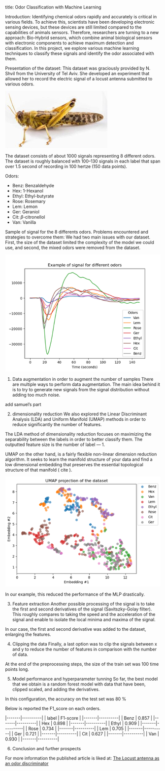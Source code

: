title:
Odor Classification with Machine Learning

Introduction:
Identifying chemical odors rapidly and accurately is critical in various fields. To achieve this, scientists have been developing electronic sensing devices, but these devices are still limited compared to the capabilities of animals sensors. Therefore, researchers are turning to a new approach: Bio-Hybrid sensors, which combine animal biological sensors with electronic components to achieve maximum detection and classification. In this project, we explore various machine learning techniques to classify these signals and identify the odor associated with them.

Presentation of the dataset:
This dataset was graciously provided by N. Shvil from the University of Tel Aviv. She developed an experiment that allowed her to record the electric signal of a locust antenna submitted to various odors.

![desert_locust](desert_locust.jpeg)

The dataset consists of about 1000 signals representing 8 different odors. The dataset is roughly balanced with 100–130 signals in each label that span over 1.5 second of recording in 100 hertze (150 data points).

Odors:
- Benz: Benzaldehyde
- Hex: 1-Hexanol
- Ethyl: Ethyl-butyrate
- Rose: Rosemary
- Lem: Lemon
- Ger: Geraniol
- Cit: $\beta$-citronellol
- Van: Vanilla

Sample of signal for the 8 differents odors.
Problems encountered and strategies to overcome them:
We had two main issues with our dataset. First, the size of the dataset limited the complexity of the model we could use, and second, the mixed odors were removed from the dataset.

![Sample of signal for the 8 differents odors.](../docs/figures/example_signals.png)

1. Data augmentation in order to augment the number of samples
There are multiple ways to perform data augmentation. The main idea behind it is to try to generate new signals from the signal distribution without adding too much noise.

add samuel’s part


2. dimensionality reduction
We also explored the Linear Discriminant Analysis (LDA) and Uniform Manifold (UMAP) methods in order to reduce significantly the number of features.

The LDA method of dimensionality reduction focuses on maximizing the separability between the labels in order to better classify them. The outputted feature size is the number of label — 1.

UMAP on the other hand, is a fairly flexible non-linear dimension reduction algorithm. It seeks to learn the manifold structure of your data and find a low dimensional embedding that preserves the essential topological structure of that manifold ( cite ).

![](../docs/figures/umap_projection.png)

In our example, this reduced the performance of the MLP drastically.

3.  Feature extraction
Another possible processing of the signal is to take the first and second derivatives of the signal (Savitszky-Golay filter). This roughly compares to taking the speed and the acceleration of the signal and enable to isolate the local minima and maxima of the signal.

In our case, the first and second derivative was added to the dataset, enlarging the features.


4. Clipping the data
Finally, a last option was to clip the signals between x and y to reduce the number of features in comparison with the number of data.

At the end of the preprocessing steps, the size of the train set was 100 time points long.


5. Model performance and hyperparameter tunning
So far, the best model that we obtain is a random forest model with data that have been, clipped scaled, and adding the derivatives.

In this configuration, the accuracy on the test set was 80 %

Below is reported the F1_score on each orders.

|-------|----------|
| label | F1-score |
|-------|----------|
| Benz  |    0.857 |
|-------|----------|
| Hex   |    0.898 |
|-------|----------|
| Ethyl |    0.909 |
|-------|----------|
| Rose  |    0.734 |
|-------|----------|
| Lem   |    0.705 |
|-------|----------|
| Ger   |    0.721 |
|-------|----------|
| Cit   |    0.627 |
|-------|----------|
| Van   |    0.930 |
|-------|----------|


6. Conclusion and further prospects

For more information the published article is liked at: [The Locust antenna as an odor discriminator](https://www.sciencedirect.com/science/article/abs/pii/S0956566322009599)